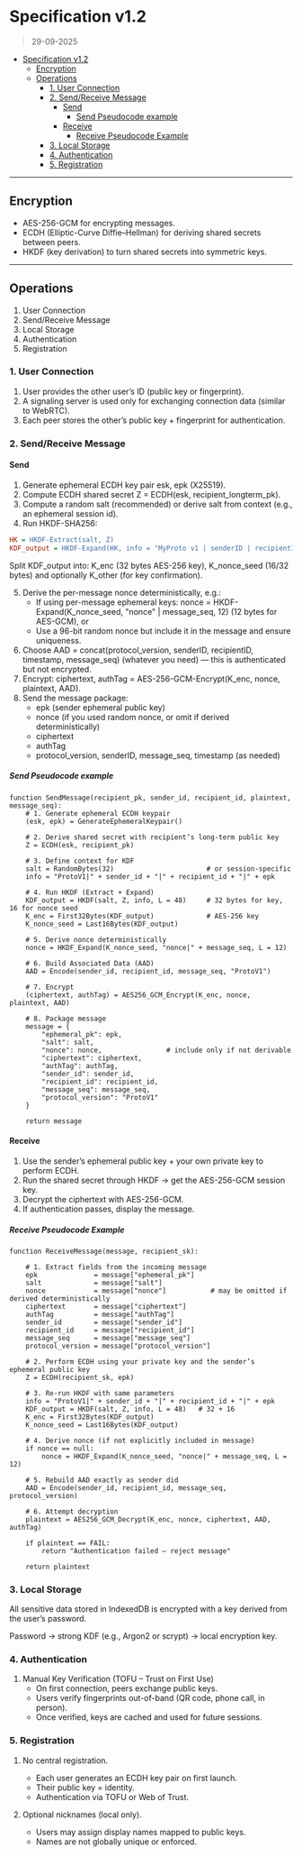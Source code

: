 # Specification v1.2

> 29-09-2025

<!--toc:start-->
- [Specification v1.2](#specification-v12)
  - [Encryption](#encryption)
  - [Operations](#operations)
    - [1. User Connection](#1-user-connection)
    - [2. Send/Receive Message](#2-sendreceive-message)
      - [Send](#send)
        - [Send Pseudocode example](#send-pseudocode-example)
      - [Receive](#receive)
        - [Receive Pseudocode Example](#receive-pseudocode-example)
    - [3. Local Storage](#3-local-storage)
    - [4. Authentication](#4-authentication)
    - [5. Registration](#5-registration)
<!--toc:end-->

---

## Encryption

- AES-256-GCM for encrypting messages.
- ECDH (Elliptic-Curve Diffie–Hellman) for deriving shared secrets between peers.
- HKDF (key derivation) to turn shared secrets into symmetric keys.

---

## Operations

1. User Connection
2. Send/Receive Message
3. Local Storage
4. Authentication
5. Registration

### 1. User Connection

1. User provides the other user’s ID (public key or fingerprint).
2. A signaling server is used only for exchanging connection data (similar to WebRTC).
3. Each peer stores the other’s public key + fingerprint for authentication.

### 2. Send/Receive Message

#### Send

1. Generate ephemeral ECDH key pair esk, epk (X25519).
2. Compute ECDH shared secret Z = ECDH(esk, recipient_longterm_pk).
3. Compute a random salt (recommended) or derive salt from context (e.g., an ephemeral session id).
4. Run HKDF-SHA256:
```ini
HK = HKDF-Extract(salt, Z)
KDF_output = HKDF-Expand(HK, info = "MyProto v1 | senderID | recipientID | epk", L)
```
Split KDF_output into: K_enc (32 bytes AES-256 key), K_nonce_seed (16/32 bytes) and optionally K_other (for key confirmation).

5. Derive the per-message nonce deterministically, e.g.:
    - If using per-message ephemeral keys: nonce = HKDF-Expand(K_nonce_seed, "nonce" | message_seq, 12) (12 bytes for AES-GCM), or
    - Use a 96-bit random nonce but include it in the message and ensure uniqueness.
6. Choose AAD = concat(protocol_version, senderID, recipientID, timestamp, message_seq) (whatever you need) — this is authenticated but not encrypted.
7. Encrypt: ciphertext, authTag = AES-256-GCM-Encrypt(K_enc, nonce, plaintext, AAD).
8. Send the message package:
    - epk (sender ephemeral public key)
    - nonce (if you used random nonce, or omit if derived deterministically)
    - ciphertext
    - authTag
    - protocol_version, senderID, message_seq, timestamp (as needed)

##### Send Pseudocode example

```text
function SendMessage(recipient_pk, sender_id, recipient_id, plaintext, message_seq):
    # 1. Generate ephemeral ECDH keypair
    (esk, epk) = GenerateEphemeralKeypair()

    # 2. Derive shared secret with recipient’s long-term public key
    Z = ECDH(esk, recipient_pk)

    # 3. Define context for KDF
    salt = RandomBytes(32)                       # or session-specific
    info = "ProtoV1|" + sender_id + "|" + recipient_id + "|" + epk

    # 4. Run HKDF (Extract + Expand)
    KDF_output = HKDF(salt, Z, info, L = 48)     # 32 bytes for key, 16 for nonce seed
    K_enc = First32Bytes(KDF_output)             # AES-256 key
    K_nonce_seed = Last16Bytes(KDF_output)

    # 5. Derive nonce deterministically
    nonce = HKDF_Expand(K_nonce_seed, "nonce|" + message_seq, L = 12)

    # 6. Build Associated Data (AAD)
    AAD = Encode(sender_id, recipient_id, message_seq, "ProtoV1")

    # 7. Encrypt
    (ciphertext, authTag) = AES256_GCM_Encrypt(K_enc, nonce, plaintext, AAD)

    # 8. Package message
    message = {
        "ephemeral_pk": epk,
        "salt": salt,
        "nonce": nonce,                # include only if not derivable
        "ciphertext": ciphertext,
        "authTag": authTag,
        "sender_id": sender_id,
        "recipient_id": recipient_id,
        "message_seq": message_seq,
        "protocol_version": "ProtoV1"
    }

    return message
```

#### Receive

1. Use the sender’s ephemeral public key + your own private key to perform ECDH.
2. Run the shared secret through HKDF → get the AES-256-GCM session key.
3. Decrypt the ciphertext with AES-256-GCM.
4. If authentication passes, display the message.

##### Receive Pseudocode Example

```text
function ReceiveMessage(message, recipient_sk):

    # 1. Extract fields from the incoming message
    epk              = message["ephemeral_pk"]
    salt             = message["salt"]
    nonce            = message["nonce"]           # may be omitted if derived deterministically
    ciphertext       = message["ciphertext"]
    authTag          = message["authTag"]
    sender_id        = message["sender_id"]
    recipient_id     = message["recipient_id"]
    message_seq      = message["message_seq"]
    protocol_version = message["protocol_version"]

    # 2. Perform ECDH using your private key and the sender’s ephemeral public key
    Z = ECDH(recipient_sk, epk)

    # 3. Re-run HKDF with same parameters
    info = "ProtoV1|" + sender_id + "|" + recipient_id + "|" + epk
    KDF_output = HKDF(salt, Z, info, L = 48)   # 32 + 16
    K_enc = First32Bytes(KDF_output)
    K_nonce_seed = Last16Bytes(KDF_output)

    # 4. Derive nonce (if not explicitly included in message)
    if nonce == null:
        nonce = HKDF_Expand(K_nonce_seed, "nonce|" + message_seq, L = 12)

    # 5. Rebuild AAD exactly as sender did
    AAD = Encode(sender_id, recipient_id, message_seq, protocol_version)

    # 6. Attempt decryption
    plaintext = AES256_GCM_Decrypt(K_enc, nonce, ciphertext, AAD, authTag)

    if plaintext == FAIL:
        return "Authentication failed – reject message"

    return plaintext
```

### 3. Local Storage

All sensitive data stored in IndexedDB is encrypted with a key derived from the user’s password.

Password → strong KDF (e.g., Argon2 or scrypt) → local encryption key.

### 4. Authentication

1. Manual Key Verification (TOFU – Trust on First Use)
   - On first connection, peers exchange public keys.
   - Users verify fingerprints out-of-band (QR code, phone call, in person).
   - Once verified, keys are cached and used for future sessions.

### 5. Registration

1. No central registration.
   - Each user generates an ECDH key pair on first launch.
   - Their public key = identity.
   - Authentication via TOFU or Web of Trust.

2. Optional nicknames (local only).
   - Users may assign display names mapped to public keys.
   - Names are not globally unique or enforced.
